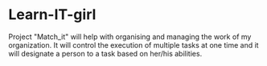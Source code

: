 Learn-IT-girl
=============
Project "Match_it" will help with organising and managing the work of my organization. It will control the execution of multiple tasks at one time and it will designate a person to a task based on her/his abilities.

